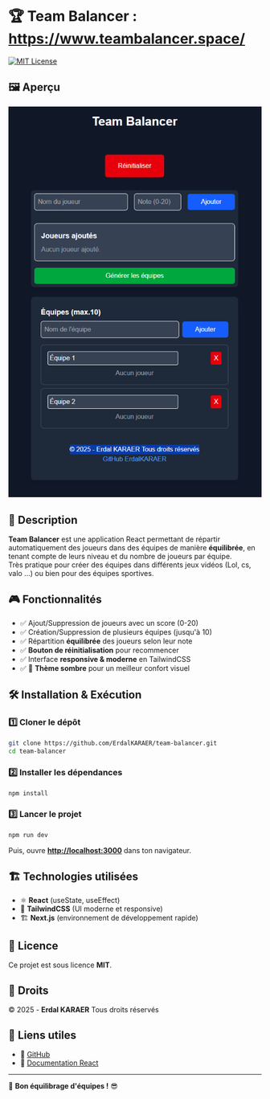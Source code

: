 # 🏆 Team Balancer : https://www.teambalancer.space/

[![MIT License](https://img.shields.io/badge/license-MIT-green.svg)](LICENSE)

## 🖼️ Aperçu
![alt text](https://github.com/ErdalKARAER/team_balancer/blob/main/team_balancer.png?raw=true)

## 📌 Description
**Team Balancer** est une application React permettant de répartir automatiquement des joueurs dans des équipes de manière **équilibrée**, en tenant compte de leurs niveau et du nombre de joueurs par équipe.\
Très pratique pour créer des équipes dans différents jeux vidéos (Lol, cs, valo ...) ou bien pour des équipes sportives.

## 🎮 Fonctionnalités
- ✅ Ajout/Suppression de joueurs avec un score (0-20)
- ✅ Création/Suppression de plusieurs équipes (jusqu'à 10)
- ✅ Répartition **équilibrée** des joueurs selon leur note
- ✅ **Bouton de réinitialisation** pour recommencer
- ✅ Interface **responsive & moderne** en TailwindCSS
- ✅ 🎨 **Thème sombre** pour un meilleur confort visuel

## 🛠️ Installation & Exécution
### 1️⃣ **Cloner le dépôt**
```sh
git clone https://github.com/ErdalKARAER/team-balancer.git
cd team-balancer
```

### 2️⃣ **Installer les dépendances**
```sh
npm install
```

### 3️⃣ **Lancer le projet**
```sh
npm run dev
```
Puis, ouvre **[http://localhost:3000](http://localhost:3000)** dans ton navigateur.

## 🏗️ Technologies utilisées
- ⚛️ **React** (useState, useEffect)
- 🎨 **TailwindCSS** (UI moderne et responsive)
- 🏗️ **Next.js** (environnement de développement rapide)

## 📜 Licence
Ce projet est sous licence **MIT**.

## 📜 Droits
© 2025 - **Erdal KARAER** Tous droits réservés

## 🔗 Liens utiles
- 🔗 [GitHub](https://github.com/ErdalKARAER/)
- 🔗 [Documentation React](https://react.dev/)

---

🚀 **Bon équilibrage d'équipes !** 😎

